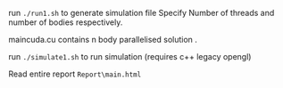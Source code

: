 run ```./run1.sh``` to generate simulation file 
Specify Number of threads and number of bodies respectively.

maincuda.cu contains n body parallelised solution .

run ```./simulate1.sh``` to run simulation (requires c++ legacy opengl)

Read entire report ```Report\main.html```



